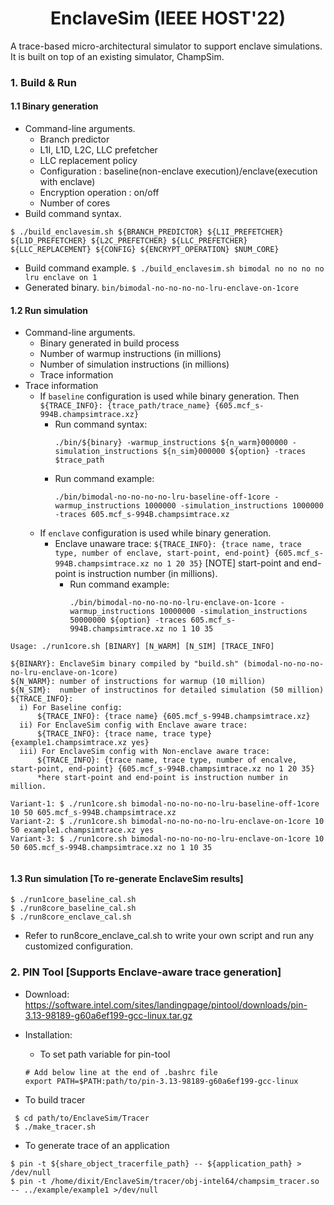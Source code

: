 <p align="center">
  <h1 align="center"> EnclaveSim (IEEE HOST'22) </h1>
  <p> A trace-based micro-architectural simulator to support enclave simulations. It is built on top of an existing simulator, ChampSim.</p>

### 1. Build & Run
#### 1.1 Binary generation
* Command-line arguments.
  * Branch predictor
  * L1I, L1D, L2C, LLC prefetcher
  * LLC replacement policy
  * Configuration : baseline(non-enclave execution)/enclave(execution with enclave)
  * Encryption operation : on/off
  * Number of cores
* Build command syntax.
``` 
$ ./build_enclavesim.sh ${BRANCH_PREDICTOR} ${L1I_PREFETCHER} ${L1D_PREFETCHER} ${L2C_PREFETCHER} ${LLC_PREFETCHER} ${LLC_REPLACEMENT} ${CONFIG} ${ENCRYPT_OPERATION} $NUM_CORE} 
```
* Build command example. ```$ ./build_enclavesim.sh bimodal no no no no lru enclave on 1```
* Generated binary. ```bin/bimodal-no-no-no-no-lru-enclave-on-1core```

#### 1.2 Run simulation
* Command-line arguments. 
  * Binary generated in build process
  * Number of warmup instructions (in millions)
  * Number of simulation instructions (in millions) 
  * Trace information
* Trace information 
  * If ```baseline``` configuration is used while binary generation. Then ```${TRACE_INFO}: {trace_path/trace_name} {605.mcf_s-994B.champsimtrace.xz}```
    * Run command syntax: 
      ``` 
      ./bin/${binary} -warmup_instructions ${n_warm}000000 -simulation_instructions ${n_sim}000000 ${option} -traces $trace_path 
      ```
    * Run command example: 
      ```
      ./bin/bimodal-no-no-no-no-lru-baseline-off-1core -warmup_instructions 1000000 -simulation_instructions 1000000 -traces 605.mcf_s-994B.champsimtrace.xz 
      ```
  * If ```enclave``` configuration is used while binary generation.
    * Enclave unaware trace: 
      ```${TRACE_INFO}: {trace name, trace type, number of enclave, start-point, end-point} {605.mcf_s-994B.champsimtrace.xz no 1 20 35}```
      [NOTE] start-point and end-point is instruction number (in millions).
      * Run command example: 
        ``` 
        ./bin/bimodal-no-no-no-no-lru-enclave-on-1core -warmup_instructions 10000000 -simulation_instructions 50000000 ${option} -traces 605.mcf_s-994B.champsimtrace.xz no 1 10 35 
        ```


``` 
Usage: ./run1core.sh [BINARY] [N_WARM] [N_SIM] [TRACE_INFO]

${BINARY}: EnclaveSim binary compiled by "build.sh" (bimodal-no-no-no-no-lru-enclave-on-1core)
${N_WARM}: number of instructions for warmup (10 million)
${N_SIM}:  number of instructinos for detailed simulation (50 million)
${TRACE_INFO}: 
  i) For Baseline config: 
      ${TRACE_INFO}: {trace name} {605.mcf_s-994B.champsimtrace.xz}
  ii) For EnclaveSim config with Enclave aware trace: 
      ${TRACE_INFO}: {trace name, trace type} {example1.champsimtrace.xz yes} 
  iii) For EnclaveSim config with Non-enclave aware trace: 
      ${TRACE_INFO}: {trace name, trace type, number of encalve, start-point, end-point} {605.mcf_s-994B.champsimtrace.xz no 1 20 35}
      *here start-point and end-point is instruction number in million.

Variant-1: $ ./run1core.sh bimodal-no-no-no-no-lru-baseline-off-1core 10 50 605.mcf_s-994B.champsimtrace.xz
Variant-2: $ ./run1core.sh bimodal-no-no-no-no-lru-enclave-on-1core 10 50 example1.champsimtrace.xz yes 
Variant-3: $ ./run1core.sh bimodal-no-no-no-no-lru-enclave-on-1core 10 50 605.mcf_s-994B.champsimtrace.xz no 1 10 35
 
```

#### 1.3 Run simulation [To re-generate EnclaveSim results]

```
$ ./run1core_baseline_cal.sh
$ ./run8core_baseline_cal.sh
$ ./run8core_enclave_cal.sh
```
* Refer to run8core_enclave_cal.sh to write your own script and run any customized configuration.



### 2. PIN Tool [Supports Enclave-aware trace generation]
 
* Download: https://software.intel.com/sites/landingpage/pintool/downloads/pin-3.13-98189-g60a6ef199-gcc-linux.tar.gz

* Installation:

   * To set path variable for pin-tool

    ```
    # Add below line at the end of .bashrc file 
    export PATH=$PATH:path/to/pin-3.13-98189-g60a6ef199-gcc-linux
    ```

* To build tracer

 ```
  $ cd path/to/EnclaveSim/Tracer
  $ ./make_tracer.sh 
 ```

* To generate trace of an application

```
$ pin -t ${share_object_tracerfile_path} -- ${application_path} > /dev/null
$ pin -t /home/dixit/EnclaveSim/tracer/obj-intel64/champsim_tracer.so -- ../example/example1 >/dev/null
```
